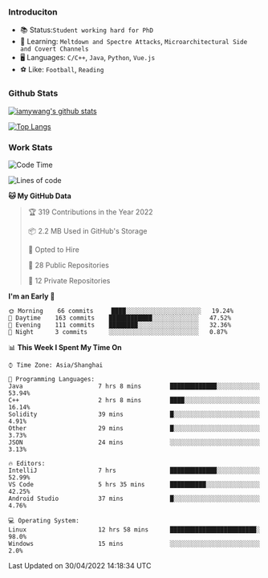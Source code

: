 ### Introduciton

- 📚 Status:`Student working hard for PhD`
- 🔎 Learning: `Meltdown and Spectre Attacks`, `Microarchitectural Side and Covert Channels`
- 🖥️ Languages: `C/C++`, `Java`, `Python`, `Vue.js`
- ⚽ Like: `Football`, `Reading`

### Github Stats

[![iamywang's github stats](https://github-readme-stats.vercel.app/api?username=iamywang&count_private=true&show_icons=true)]()

[![Top Langs](https://github-readme-stats.vercel.app/api/top-langs/?username=iamywang&layout=compact)]()

### Work Stats

<!--START_SECTION:waka-->
![Code Time](http://img.shields.io/badge/Code%20Time-292%20hrs%2028%20mins-blue)

![Lines of code](https://img.shields.io/badge/From%20Hello%20World%20I%27ve%20Written--49%20Thousand%20lines%20of%20code-blue)

**🐱 My GitHub Data** 

> 🏆 319 Contributions in the Year 2022
 > 
> 📦 2.2 MB Used in GitHub's Storage 
 > 
> 💼 Opted to Hire
 > 
> 📜 28 Public Repositories 
 > 
> 🔑 12 Private Repositories  
 > 
**I'm an Early 🐤** 

```text
🌞 Morning    66 commits     ████░░░░░░░░░░░░░░░░░░░░░   19.24% 
🌆 Daytime    163 commits    ████████████░░░░░░░░░░░░░   47.52% 
🌃 Evening    111 commits    ████████░░░░░░░░░░░░░░░░░   32.36% 
🌙 Night      3 commits      ░░░░░░░░░░░░░░░░░░░░░░░░░   0.87%

```


📊 **This Week I Spent My Time On** 

```text
⌚︎ Time Zone: Asia/Shanghai

💬 Programming Languages: 
Java                     7 hrs 8 mins        █████████████░░░░░░░░░░░░   53.94% 
C++                      2 hrs 8 mins        ████░░░░░░░░░░░░░░░░░░░░░   16.14% 
Solidity                 39 mins             █░░░░░░░░░░░░░░░░░░░░░░░░   4.91% 
Other                    29 mins             █░░░░░░░░░░░░░░░░░░░░░░░░   3.73% 
JSON                     24 mins             ░░░░░░░░░░░░░░░░░░░░░░░░░   3.13%

🔥 Editors: 
IntelliJ                 7 hrs               █████████████░░░░░░░░░░░░   52.99% 
VS Code                  5 hrs 35 mins       ██████████░░░░░░░░░░░░░░░   42.25% 
Android Studio           37 mins             █░░░░░░░░░░░░░░░░░░░░░░░░   4.76%

💻 Operating System: 
Linux                    12 hrs 58 mins      ████████████████████████░   98.0% 
Windows                  15 mins             ░░░░░░░░░░░░░░░░░░░░░░░░░   2.0%

```


 Last Updated on 30/04/2022 14:18:34 UTC
<!--END_SECTION:waka-->
